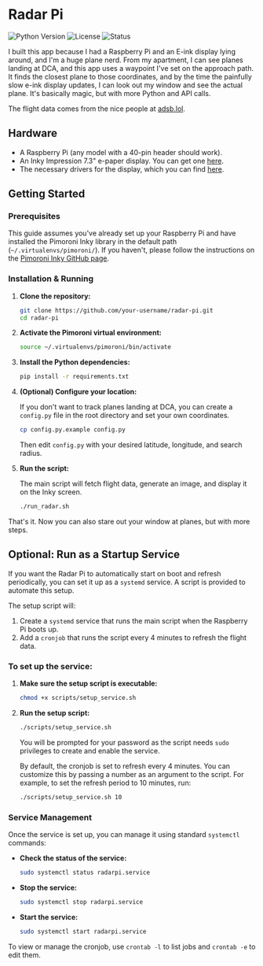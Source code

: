 # Radar Pi

![Python Version](https://img.shields.io/badge/python-3.9+-blue.svg)
![License](https://img.shields.io/badge/license-MIT-green.svg)
![Status](https://img.shields.io/badge/status-in_development-orange.svg)

I built this app because I had a Raspberry Pi and an E-ink display lying around, and I'm a huge plane nerd. From my apartment, I can see planes landing at DCA, and this app uses a waypoint I've set on the approach path. It finds the closest plane to those coordinates, and by the time the painfully slow e-ink display updates, I can look out my window and see the actual plane. It's basically magic, but with more Python and API calls.

The flight data comes from the nice people at [adsb.lol](https://adsb.lol/about).

## Hardware

- A Raspberry Pi (any model with a 40-pin header should work).
- An Inky Impression 7.3" e-paper display. You can get one [here](https://shop.pimoroni.com/products/inky-impression-7-3?variant=55186435244411).
- The necessary drivers for the display, which you can find [here](https://github.com/pimoroni/inky).

## Getting Started

### Prerequisites

This guide assumes you've already set up your Raspberry Pi and have installed the Pimoroni Inky library in the default path (`~/.virtualenvs/pimoroni/`). If you haven't, please follow the instructions on the [Pimoroni Inky GitHub page](https://github.com/pimoroni/inky).

### Installation & Running

1.  **Clone the repository:**
    ```bash
    git clone https://github.com/your-username/radar-pi.git
    cd radar-pi
    ```

2.  **Activate the Pimoroni virtual environment:**
    ```bash
    source ~/.virtualenvs/pimoroni/bin/activate
    ```

3.  **Install the Python dependencies:**
    ```bash
    pip install -r requirements.txt
    ```
    
4.  **(Optional) Configure your location:**
    
    If you don't want to track planes landing at DCA, you can create a `config.py` file in the root directory and set your own coordinates.
    
    ```bash
    cp config.py.example config.py
    ```
    
    Then edit `config.py` with your desired latitude, longitude, and search radius.

5.  **Run the script:**
    
    The main script will fetch flight data, generate an image, and display it on the Inky screen.
    
    ```bash
    ./run_radar.sh
    ```

That's it. Now you can also stare out your window at planes, but with more steps.

## Optional: Run as a Startup Service

If you want the Radar Pi to automatically start on boot and refresh periodically, you can set it up as a `systemd` service. A script is provided to automate this setup.

The setup script will:
1. Create a `systemd` service that runs the main script when the Raspberry Pi boots up.
2. Add a `cronjob` that runs the script every 4 minutes to refresh the flight data.

### To set up the service:

1.  **Make sure the setup script is executable:**
    ```bash
    chmod +x scripts/setup_service.sh
    ```

2.  **Run the setup script:**
    ```bash
    ./scripts/setup_service.sh
    ```
    You will be prompted for your password as the script needs `sudo` privileges to create and enable the service.
    
    By default, the cronjob is set to refresh every 4 minutes. You can customize this by passing a number as an argument to the script. For example, to set the refresh period to 10 minutes, run:
    ```bash
    ./scripts/setup_service.sh 10
    ```

### Service Management

Once the service is set up, you can manage it using standard `systemctl` commands:

-   **Check the status of the service:**
    ```bash
    sudo systemctl status radarpi.service
    ```
-   **Stop the service:**
    ```bash
    sudo systemctl stop radarpi.service
    ```
-   **Start the service:**
    ```bash
    sudo systemctl start radarpi.service
    ```

To view or manage the cronjob, use `crontab -l` to list jobs and `crontab -e` to edit them. 